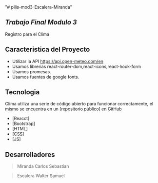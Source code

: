 "# pilis-mod3-Escalera-Miranda" 
## _Trabajo Final Modulo 3_

Registro para el Clima

## Caracteristica del Proyecto
- Utilizar la API https://api.open-meteo.com/en
- Usamos librerias react-router-dom,react-icons,react-hook-form
- Usamos promesas.
- Usamos fuentes de google fonts.

## Tecnologia
Clima utiliza una serie de código abierto para funcionar correctamente, el mismo se encuentra en un [repositorio público] en GitHub
- [Reacct]
- [Bootstrap]
- [HTML] 
- [CSS] 
- [JS] 


## Desarrolladores

>Miranda Carlos Sebastian 

>Escalera Walter Samuel
